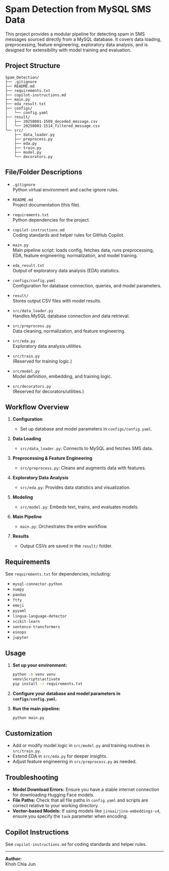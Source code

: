 # Spam Detection from MySQL SMS Data

This project provides a modular pipeline for detecting spam in SMS messages sourced directly from a MySQL database. It covers data loading, preprocessing, feature engineering, exploratory data analysis, and is designed for extensibility with model training and evaluation.

## Project Structure

```
Spam_Detection/
├── .gitignore
├── README.md
├── requirements.txt
├── copilot-instructions.md
├── main.py
├── eda_result.txt
├── configs/
│   └── config.yaml
├── result/
│   ├── 20250801-1509_decoded_message.csv
│   └── 20250801-1514_filtered_message.csv
└── src/
    ├── data_loader.py
    ├── preprocess.py
    ├── eda.py
    ├── train.py
    ├── model.py
    └── decorators.py
```

## File/Folder Descriptions

- `.gitignore`  
  Python virtual environment and cache ignore rules.

- `README.md`  
  Project documentation (this file).

- `requirements.txt`  
  Python dependencies for the project.

- `copilot-instructions.md`  
  Coding standards and helper rules for GitHub Copilot.

- `main.py`  
  Main pipeline script: loads config, fetches data, runs preprocessing, EDA, feature engineering, normalization, and model training.

- `eda_result.txt`  
  Output of exploratory data analysis (EDA) statistics.

- `configs/config.yaml`  
  Configuration for database connection, queries, and model parameters.

- `result/`  
  Stores output CSV files with model results.

- `src/data_loader.py`  
  Handles MySQL database connection and data retrieval.

- `src/preprocess.py`  
  Data cleaning, normalization, and feature engineering.

- `src/eda.py`  
  Exploratory data analysis utilities.

- `src/train.py`  
  (Reserved for training logic.)

- `src/model.py`  
  Model definition, embedding, and training logic.

- `src/decorators.py`  
  (Reserved for decorators/utilities.)

## Workflow Overview

1. **Configuration**  
   - Set up database and model parameters in `configs/config.yaml`.

2. **Data Loading**  
   - `src/data_loader.py`: Connects to MySQL and fetches SMS data.

3. **Preprocessing & Feature Engineering**  
   - `src/preprocess.py`: Cleans and augments data with features.

4. **Exploratory Data Analysis**  
   - `src/eda.py`: Provides data statistics and visualization.

5. **Modeling**  
   - `src/model.py`: Embeds text, trains, and evaluates models.

6. **Main Pipeline**  
   - `main.py`: Orchestrates the entire workflow.

7. **Results**  
   - Output CSVs are saved in the `result/` folder.

## Requirements

See `requirements.txt` for dependencies, including:
- `mysql-connector-python`
- `numpy`
- `pandas`
- `ftfy`
- `emoji`
- `pyyaml`
- `lingua-language-detector`
- `scikit-learn`
- `sentence-transformers`
- `einops`
- `jupyter`

## Usage

1. **Set up your environment:**
   ```sh
   python -m venv venv
   venv\Scripts\activate
   pip install -r requirements.txt
   ```

2. **Configure your database and model parameters in `configs/config.yaml`.**

3. **Run the main pipeline:**
   ```sh
   python main.py
   ```

## Customization

- Add or modify model logic in `src/model.py` and training routines in `src/train.py`.
- Extend EDA in `src/eda.py` for deeper insights.
- Adjust feature engineering in `src/preprocess.py` as needed.

## Troubleshooting

- **Model Download Errors:** Ensure you have a stable internet connection for downloading Hugging Face models.
- **File Paths:** Check that all file paths in `config.yaml` and scripts are correct relative to your working directory.
- **Vector-based Models:** If using models like `jinaai/jina-embeddings-v4`, ensure you specify the `task` parameter when encoding.

## Copilot Instructions

See `copilot-instructions.md` for coding standards and helper rules.

---

**Author:**  
Khoh Chia Jun